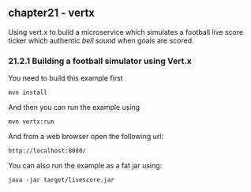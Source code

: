 chapter21 - vertx
-----------------

Using vert.x to build a microservice which simulates a football
live score ticker which authentic _bell_ sound when goals are scored.

### 21.2.1 Building a football simulator using Vert.x

You need to build this example first

    mvn install
    
And then you can run the example using
    
    mvn vertx:run
    
And from a web browser open the following url:

    http://localhost:8080/

You can also run the example as a fat jar using: 

    java -jar target/livescore.jar

